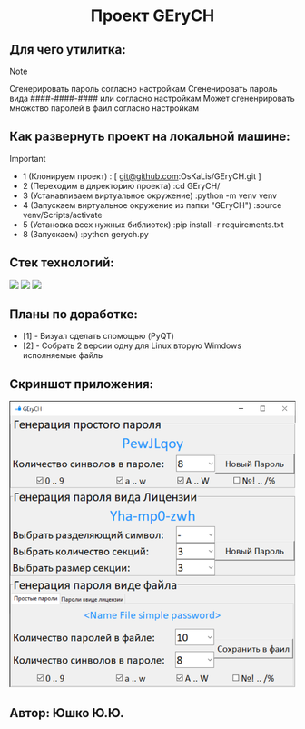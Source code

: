 <div id="header" align="center">
  <h1>Проект GEryCH</h1>
</div>

## Для чего утилитка:
> [!NOTE]
> Сгенерировать пароль согласно настройкам
> Сгененировать пароль вида  ####-####-#### или согласно настройкам
> Может сгененрировать множство паролей в фаил согласно настройкам 

## Как развернуть проект на локальной машине:
> [!IMPORTANT]
> * 1 (Клонируем проект) : [ git@github.com:OsKaLis/GEryCH.git ]
> * 2 (Переходим в директорию проекта) :cd GEryCH/
> * 3 (Устанавливаем виртуальное окружение) :python -m venv venv
> * 4 (Запускаем виртуальное окружение из папки "GEryCH") :source venv/Scripts/activate
> * 5 (Установка всех нужных библиотек) :pip install -r requirements.txt
> * 8 (Запускаем) :python gerych.py

## Cтек технологий:
<img src="https://img.shields.io/badge/Python_-3.9.10-Green"> <img src="https://img.shields.io/badge/Tkinter_-8.6-blue"> <img src="https://img.shields.io/badge/Pyperclip_-1.8.2-red">

## Планы по доработке:
* [1] - Визуал сделать спомощью (PyQT) 
* [2] - Собрать 2 версии одну для Linux вторую Wimdows исполняемые файлы

## Скриншот приложения:
![Интерфейс программы GEryCH](https://github.com/OsKaLis/GEryCH/blob/c1195d15589fe798fe03c970315248d74a9a97ab/images/GEryCH.png)

## Автор: Юшко Ю.Ю.
